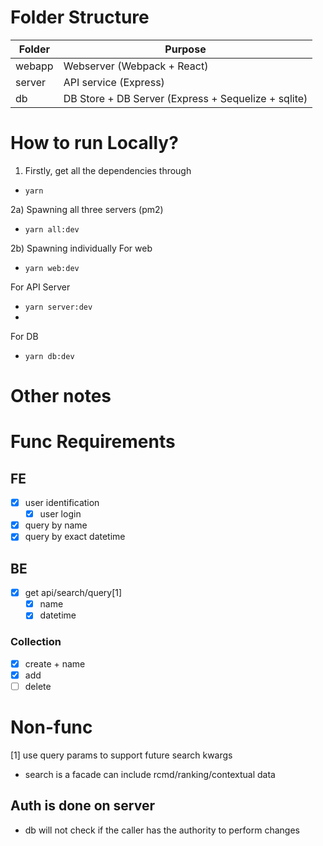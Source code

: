 # Folder Structure

Folder | Purpose
------------ | -------------
webapp | Webserver (Webpack + React)
server | API service (Express)
db | DB Store + DB Server (Express + Sequelize + sqlite)

# How to run Locally?
1) Firstly, get all the dependencies through
- `yarn`

2a) Spawning all three servers (pm2)
- `yarn all:dev`

2b) Spawning individually
For web
- `yarn web:dev`

For API Server
- `yarn server:dev`
- 
For DB
- `yarn db:dev`

# Other notes
# Func Requirements

## FE

- [x] user identification
  - [x] user login
- [x] query by name
- [x] query by exact datetime

## BE

- [x] get api/search/query[1]
  - [x] name
  - [x] datetime

### Collection

- [x] create + name
- [x] add
- [ ] delete

# Non-func

[1] use query params to support future search kwargs

- search is a facade can include rcmd/ranking/contextual data

## Auth is done on server

- db will not check if the caller has the authority to perform changes
